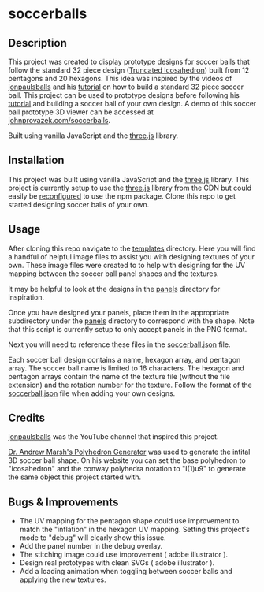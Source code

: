 # soccerballs

## Description

This project was created to display prototype designs for soccer balls that follow the standard 32 piece design ([Truncated Icosahedron](https://en.wikipedia.org/wiki/Truncated_icosahedron)) built from 12 pentagons and 20 hexagons. This idea was inspired by the videos of [jonpaulsballs](https://www.youtube.com/@jonpaulsballs/videos) and his [tutorial](https://www.youtube.com/watch?v=TGMWMHw8OpA&ab_channel=jonpaulsballs) on how to build a standard 32 piece soccer ball. This project can be used to prototype designs before following his [tutorial](https://www.youtube.com/watch?v=TGMWMHw8OpA&ab_channel=jonpaulsballs) and building a soccer ball of your own design. A demo of this soccer ball prototype 3D viewer can be accessed at [johnprovazek.com/soccerballs](https://www.johnprovazek.com/soccerballs/).

Built using vanilla JavaScript and the [three.js](https://threejs.org/) library.

## Installation

This project was built using vanilla JavaScript and the [three.js](https://threejs.org/) library. This project is currently setup to use the [three.js](https://threejs.org/) library from the CDN but could easily be [reconfigured](https://threejs.org/docs/index.html#manual/en/introduction/Installation) to use the npm package. Clone this repo to get started designing soccer balls of your own.

## Usage

After cloning this repo navigate to the [templates](./public/textures/templates/) directory. Here you will find a handful of helpful image files to assist you with designing textures of your own. These image files were created to to help with designing for the UV mapping between the soccer ball panel shapes and the textures.

It may be helpful to look at the designs in the [panels](./public/textures/panels/) directory for inspiration.

Once you have designed your panels, place them in the appropriate subdirectory under the [panels](./public/textures/panels/) directory to correspond with the shape. Note that this script is currently setup to only accept panels in the PNG format.

Next you will need to reference these files in the [soccerball.json](./public/data/soccerballs.json) file.

Each soccer ball design contains a name, hexagon array, and pentagon array. The soccer ball name is limited to 16 characters. The hexagon and pentagon arrays contain the name of the texture file (without the file extension) and the rotation number for the texture. Follow the format of the [soccerball.json](./public/data/soccerballs.json) file when adding your own designs.

## Credits

[jonpaulsballs](https://www.youtube.com/@jonpaulsballs/videos) was the YouTube channel that inspired this project.

[Dr. Andrew Marsh's Polyhedron Generator](https://drajmarsh.bitbucket.io/poly3d.html) was used to generate the intital 3D soccer ball shape. On his website you can set the base polyhedron to "icosahedron" and the conway polyhedra notation to "I(1)u9" to generate the same object this project started with.

## Bugs & Improvements

- The UV mapping for the pentagon shape could use improvement to match the "inflation" in the hexagon UV mapping. Setting this project's mode to "debug" will clearly show this issue.
- Add the panel number in the debug overlay.
- The stitching image could use improvement ( adobe illustrator ).
- Design real prototypes with clean SVGs ( adobe illustrator ).
- Add a loading animation when toggling between soccer balls and applying the new textures.